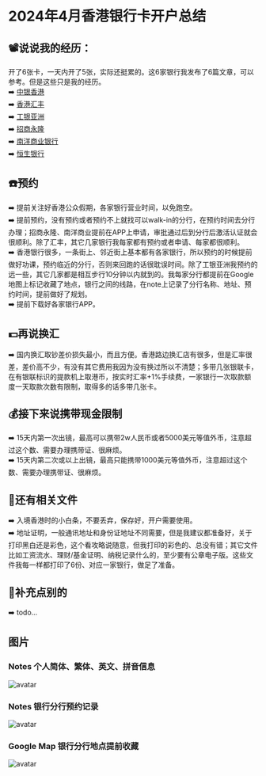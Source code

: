 # 2024年4月香港银行卡开户总结

## 📽️说说我的经历：
开了6张卡，一天内开了5张，实际还挺累的。这6家银行我发布了6篇文章，可以参考。但是这些只是我的经历。  
➡️ [中银香港](https://kb.fakebilly.com/#/bankcard/Bank_of_China_Hong_Kong)  
➡️ [香港汇丰](https://kb.fakebilly.com/#/bankcard/HSBC_HK)  
➡️ [工银亚洲](https://kb.fakebilly.com/#/bankcard/ICBC_Asia)  
➡️ [招商永隆](https://kb.fakebilly.com/#/bankcard/CMB_Wing_Lung_Bank)  
➡️ [南洋商业银行](https://kb.fakebilly.com/#/bankcard/NCB_HK)  
➡️ [恒生银行](https://kb.fakebilly.com/#/bankcard/Hang_Seng_Bank)  

## ☎️预约
➡️ 提前关注好香港公众假期，各家银行营业时间，以免跑空。  
➡️ 提前预约，没有预约或者预约不上就找可以walk-in的分行，在预约时间去分行办理；招商永隆、南洋商业提前在APP上申请，审批通过后到分行后激活认证就会很顺利。除了汇丰，其它几家银行我每家都有预约或者申请、每家都很顺利。  
➡️ 香港银行很多，一条街上、邻近街上基本都有各家银行，所以预约的时候提前做好功课，预约临近的分行，否则来回跑的话很耽误时间。除了工银亚洲我预约的远一些，其它几家都是相互步行10分钟以内就到的。我每家分行都提前在Google地图上标记收藏了地点，银行之间的线路，在note上记录了分行名称、地址、预约时间，提前做好了规划。    
➡️ 提前下载好各家银行APP。

## 💵再说换汇
➡️ 国内换汇取钞差价损失最小，而且方便。香港路边换汇店有很多，但是汇率很差，差价高不少，有没有其它费用我因为没有换过所以不清楚；多带几张银联卡，在有银联标识的提款机上取港币，按实时汇率+1%手续费，一家银行一次取款额度一天取款次数有限制，取得多的话多带几张卡。

## 💰接下来说携带现金限制
➡️ 15天内第一次出镜，最高可以携带2w人民币或者5000美元等值外币，注意超过这个数、需要办理携带证、很麻烦。  
➡️ 15天内第二次或以上出镜，最高只能携带1000美元等值外币，注意超过这个数、需要办理携带证、很麻烦。

## 📜还有相关文件
➡️ 入境香港时的小白条，不要丢弃，保存好，开户需要使用。  
➡️ 地址证明，一般通讯地址和身份证地址不同需要，但是我建议都准备好，关于打印黑白还是彩色，这个看攻略说随意，但我打印的彩色的、总没有错；其它文件比如工资流水、理财/基金证明、纳税记录什么的，至少要有公章电子版。这些文件我每一样都打印了6份、对应一家银行，做足了准备。

## 📎补充点别的
➡️ todo...

## 图片
### Notes 个人简体、繁体、英文、拼音信息
![avatar](../_resource/image/bancard/hk_bankcard_2024_04/notes_info.JPEG)
### Notes 银行分行预约记录
![avatar](../_resource/image/bancard/hk_bankcard_2024_04/notes_appointment.JPEG)
### Google Map 银行分行地点提前收藏
![avatar](../_resource/image/bancard/hk_bankcard_2024_04/google_map.jpg)


